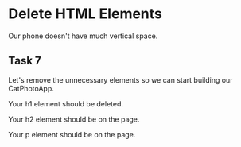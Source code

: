 # Delete HTML Elements

Our phone doesn't have much vertical space.

## Task 7

Let's remove the unnecessary elements so we can start building our CatPhotoApp.

Your h1 element should be deleted.

Your h2 element should be on the page.

Your p element should be on the page.
